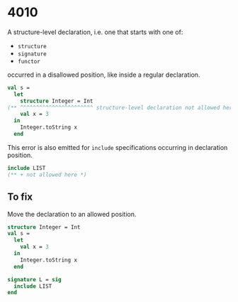 # 4010

A structure-level declaration, i.e. one that starts with one of:

- `structure`
- `signature`
- `functor`

occurred in a disallowed position, like inside a regular declaration.

```sml
val s =
  let
    structure Integer = Int
(** ^^^^^^^^^^^^^^^^^^^^^^^ structure-level declaration not allowed here *)
    val x = 3
  in
    Integer.toString x
  end
```

This error is also emitted for `include` specifications occurring in declaration position.

```sml
include LIST
(** + not allowed here *)
```

## To fix

Move the declaration to an allowed position.

```sml
structure Integer = Int
val s =
  let
    val x = 3
  in
    Integer.toString x
  end

signature L = sig
  include LIST
end
```
